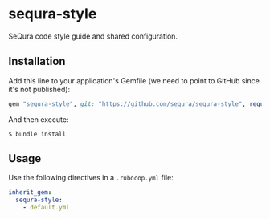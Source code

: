# sequra-style

SeQura code style guide and shared configuration.

## Installation

Add this line to your application's Gemfile (we need to point to GitHub since it's not published):

```ruby
gem "sequra-style", git: "https://github.com/sequra/sequra-style", require: false
```

And then execute:

```shell
$ bundle install
```

## Usage

Use the following directives in a `.rubocop.yml` file:

```yaml
inherit_gem:
  sequra-style:
    - default.yml
```
